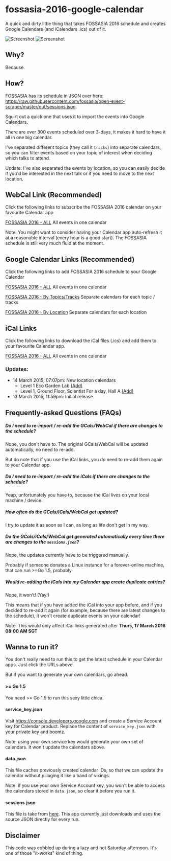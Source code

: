 # fossasia-2016-google-calendar
A quick and dirty little thing that takes FOSSASIA 2016 schedule and creates Google Calendars (and iCalendars .ics) out of it.

![Screenshot](http://i.imgur.com/Zrwzyvn.png)
![Screenshot](http://i.imgur.com/Q8haf3N.png)

## Why?
Because.

## How?
FOSSASIA has its schedule in JSON over here: https://raw.githubusercontent.com/fossasia/open-event-scraper/master/out/sessions.json.

Squirt out a quick one that uses it to import the events into Google Calendars.

There are over 300 events scheduled over 3-days, it makes it hard to have it all in one big calendar.

I've separated different topics (they call it `tracks`) into separate calendars, so you can filter events based on your
topic of interest when deciding which talks to attend.

Update: I've also separated the events by location, so you can easily decide if you'd be interested in the next talk or if you need to move to the next location.


## WebCal Link (Recommended)

Click the following links to subscribe the FOSSASIA 2016 calendar on your favourite Calendar app

[FOSSASIA 2016 - ALL](webcal://p42-calendars.icloud.com/published/2/QmWuTst1nDopR6oQVVIkV4co0ONQVq4lD2s7XeBGTdDZmn8J4lBQvKzgNWwSpa0w-QQJEdIT3ywlU105GBNXW3zfaDBSPNaBrl-krjqFbz8)
All events in one calendar

Note: You might want to consider having your Calendar app auto-refresh it at a reasonable interval (every hour is a good start).
The FOSSASIA schedule is still very much fluid at the moment.

## Google Calendar Links  (Recommended)

Click the following links to add FOSSASIA 2016 schedule to your Google Calendar

[FOSSASIA 2016 - ALL](https://calendar.google.com/calendar/render?cid=oqrj3a93g17r1pgckrr2sv4klc@group.calendar.google.com)
All events in one calendar

[FOSSASIA 2016 - By Topics/Tracks](https://calendar.google.com/calendar/render?cid=2u592kc3v676evfrchmmhtddhc@group.calendar.google.com&cid=oeeack2tej4hepfnn5sl86ijv8@group.calendar.google.com&cid=2t6srepd45g1sp2igr9uhs1foc@group.calendar.google.com&cid=1sjun8vbpda14fhcdnb4ooku50@group.calendar.google.com&cid=ss8o2s4o1i71tbff7pvuhaf1ps@group.calendar.google.com&cid=so7meffbc6geit92c0veucn478@group.calendar.google.com&cid=efmcpobnjnflhg7p6amjjnucfo@group.calendar.google.com&cid=dgdout91jqtgo5ir5krsghgq6g@group.calendar.google.com&cid=o4lp7slj2k55rf9c5sfuavuegg@group.calendar.google.com&cid=llvl3lc03e0gggb29di6jf31k4@group.calendar.google.com&cid=gb9e6o5rhngojiooltgs73gbks@group.calendar.google.com&cid=5qg5cdi4qkr7n05eqgd9juhs6k@group.calendar.google.com&cid=mk37q05h3b4994boqbt534gmns@group.calendar.google.com&cid=0br88vtd48kk9rmeg7p02saueo@group.calendar.google.com&cid=9a5ddn4f5milnq5dmvu7i4pod0@group.calendar.google.com&cid=5jfq646ll31ovmnn5iad509c60@group.calendar.google.com&cid=bgichra2s39578j1s12cuovhkc@group.calendar.google.com)
Separate calendars for each topic / tracks

[FOSSASIA 2016 - By Location](https://calendar.google.com/calendar/render?cid=9g5troqm46de27pnmtk1tjb9rc@group.calendar.google.com&cid=0mpe4ekvrtjvfrlspqaja1tv5k@group.calendar.google.com&cid=hc66oetq5lofgrscuu2gr85jvk@group.calendar.google.com&cid=v5kii9f3idp4mu9sp0ufm0ri8g@group.calendar.google.com&cid=dd4afi5hpinmv2ebu0o27svru0@group.calendar.google.com&cid=47thjkeehc3v8m6sahg0961urs@group.calendar.google.com&cid=ecs0nve9nhp4sqcfum6j0mpbp4@group.calendar.google.com&cid=cgecjf7cpejo6phj4tenioruis@group.calendar.google.com&cid=4vro772eh7ig1tvq615e5pl2vo@group.calendar.google.com&cid=gp7chu22da63qvknmohrli5078@group.calendar.google.com&cid=unq7gtat51urg3psoi250i8aso@group.calendar.google.com&cid=230u48nkt9pdte134bm6b5l6rg@group.calendar.google.com&cid=i0uojupr0nrm3cfgi05ihf7l9g@group.calendar.google.com&cid=dphlq85te13i7jbmrmdc24v0v0@group.calendar.google.com&cid=tp924ol84l0fp00uvmefut6fms@group.calendar.google.com&cid=ma4vvvmik5620ntiunar04cp3s@group.calendar.google.com&cid=h873kna6o9jseg6d594o22jj44@group.calendar.google.com)
Separate calendars for each location

## iCal Links

Click the following links to download the iCal files (.ics) and add them to your favourite Calendar app.

[FOSSASIA 2016 - ALL](https://calendar.google.com/calendar/ical/oqrj3a93g17r1pgckrr2sv4klc%40group.calendar.google.com/public/basic.ics)
All events in one calendar


### Updates:

- 14 March 2015, 07:07pm: New location calendars
  - Level 1 Eco Garden Lab [(Add)](https://calendar.google.com/calendar/render?cid=gp7chu22da63qvknmohrli5078@group.calendar.google.com)
  - Level 1, Ground Floor, Scientist For a day, Hall A [(Add)](https://calendar.google.com/calendar/render?cid=h873kna6o9jseg6d594o22jj44@group.calendar.google.com)
- 13 March 2015, 11:59pm: Initial release

## Frequently-asked Questions (FAQs)

##### __Do I need to re-import / re-add the GCals/WebCal if there are changes to the schedule?__

Nope, you don't have to. The original GCals/WebCal will be updated automatically, no need to re-add.

But do note that if you use the iCal links, you do need to re-add them again to your Calendar app.

##### __Do I need to re-import / re-add the iCals if there are changes to the schedule?__

Yeap, unfortunately you have to, because the iCal lives on your local machine / device.

##### __How often do the GCals/iCals/WebCal get updated?__

I try to update it as soon as I can, as long as life don't get in my way.

##### __Do the GCals/iCals/WebCal get generated automatically every time there are changes to the `sessions.json`?__

Nope, the updates currently have to be triggered manually.

Probably if someone donates a Linux instance for a forever-online machine, that can run >=Go 1.5, probably.

##### __Would re-adding the iCals into my Calendar app create duplicate entries?__

Nope, it won't! (Yay!)

This means that if you have added the iCal into your app before, and if you decided to re-add it again (for example, because there are latest changes to the schedule), it won't create duplicate events on your calendar!

Note: This would only affect iCal links generated after __Thurs, 17 March 2016 08:00 AM SGT__

 
## Wanna to run it?
You don't really need to run this to get the latest schedule in your Calendar apps. Just click the URLs above.
 
 But if you want to generate your own calendars, go ahead.

#### >= Go 1.5
You need >= Go 1.5 to run this sexy little chica.

#### service_key.json
Visit https://console.developers.google.com and create a Service Account key for Calendar product.
Replace the content of `service_key.json` with your private key and boomz.

Note: using your own service key would generate your own set of calendars. It won't update the calendars above.

#### data.json
This file caches previously created calendar IDs, so that we can update the calendar without pillaging it like a band of vikings. 

Note: if you use your own Service Account key, you won't be able to access the calendars stored in `data.json`, so clear it before you run it.

#### sessions.json
This file is take from [here](https://raw.githubusercontent.com/fossasia/open-event-scraper/master/out/sessions.json). 
This app currently just downloads and uses the source JSON directly for every run.


## Disclaimer
This code was cobbled up during a lazy and hot Saturday afternoon. It's one of those "it-works" kind of thing.


